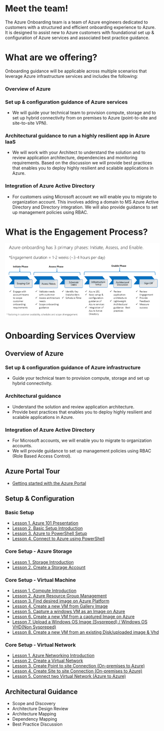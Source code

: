 # Meet the team!
The Azure Onboarding team is a team of Azure engineers dedicated to customers with a structured and efficient onboarding experience to Azure. It is designed to assist new to Azure customers with foundational set up & configuration of Azure services and associated best practice guidance. 

# What are we offering?
Onboarding guidance will be applicable across multiple scenarios that leverage Azure infrastructure services and includes the following: 

### Overview of Azure 

### Set up & configuration guidance of Azure services 
* We will guide your technical team to provision compute, storage and to set up hybrid connectivity from on premises to Azure (point-to-site and site-to-site VPN).

### Architectural guidance to run a highly resilient app in Azure IaaS 
* We will work with your Architect to understand the solution and to review application architecture, dependencies and monitoring requirements. Based on the discussion we will provide best practices that enables you to deploy highly resilient and scalable applications in Azure.

### Integration of Azure Active Directory 
* For customers using Microsoft account we will enable you to migrate to organization account. This involves adding a domain to MS Azure Active Directory and Directory integration. We will also provide guidance to set up management policies using RBAC. 

# What is the Engagement Process?
![Screenshot](./images/EngagementProcess.png)

# Onboarding Services Overview

## Overview of Azure

### Set up & configuration guidance of Azure infrastructure
* Guide your technical team to provision compute, storage and set up hybrid connectivity.

### Architectural guidance
* Understand the solution and review application architecture.
* Provide best practices that enables you to deploy highly resilient and scalable applications in Azure.

### Integration of Azure Active Directory
* For Microsoft accounts, we will enable you to migrate to organization accounts.
* We will provide guidance to set up management policies using RBAC (Role Based Access Control).

## Azure Portal Tour
* [Getting started with the Azure Portal](https://github.com/Azure/onboarding-guidance/blob/master/PortalTour101.md)

## Setup & Configuration
### Basic Setup
* [Lesson 1. Azure 101 Presentation](https://github.com/Azure/onboarding-guidance/blob/master/windows/Module%200/L1-Azure101.md)
* [Lesson 2. Basic Setup Introduction](https://github.com/Azure/onboarding-guidance/blob/master/windows/Module%200/L2-SetupIntro.md)
* [Lesson 3. Azure to PowerShell Setup](https://github.com/Azure/onboarding-guidance/blob/master/windows/Module%200/L3-AzurePowershellSetup.md)
* [Lesson 4. Connect to Azure using PowerShell](https://github.com/Azure/onboarding-guidance/blob/master/windows/Module%200/L4-ConnectToAzure.md)

### Core Setup - Azure Storage
* [Lesson 1. Storage Introduction](https://github.com/Azure/onboarding-guidance/blob/master/windows/Module%20I/L1-StorageIntro.md)
* [Lesson 2. Create a Storage Account](https://github.com/Azure/onboarding-guidance/blob/master/windows/Module%20I/L2-StorageAccountMetricsLogging.md)

### Core Setup - Virtual Machine
* [Lesson 1. Compute Introduction](https://github.com/Azure/onboarding-guidance/blob/master/windows/Module%20II/L1-ComputeIntro.md)
* [Lesson 2. Azure Resource Group Management](https://github.com/Azure/onboarding-guidance/blob/master/windows/Module%20II/L2-AzureRMResourceGroupMgmt.md)
* [Lesson 3. Find desired image on Azure Platform](https://github.com/Azure/onboarding-guidance/blob/master/windows/Module%20II/L3-FindAPublishedImage.md)
* [Lesson 4. Create a new VM from Gallery Image](https://github.com/Azure/onboarding-guidance/blob/master/windows/Module%20II/L4-CreateVirtualMachineGI.md)
* [Lesson 5. Capture a windows VM as an Image on Azure](https://github.com/Azure/onboarding-guidance/blob/master/windows/Module%20II/L5-CaptureWindowsVMImage.md)
* [Lesson 6. Create a new VM from a captured Image on Azure](https://github.com/Azure/onboarding-guidance/blob/master/windows/Module%20II/L6-DeployCapturedVM.md)
* [Lesson 7. Upload a Windows OS Image (Syspreped) / Windows OS VHD(Non Syspreped)](https://github.com/Azure/onboarding-guidance/blob/master/windows/Module%20II/L7-UploadedVMfromOnpremise.md)
* [Lesson 8. Create a new VM from an existing Disk/uploaded image & Vhd](https://github.com/Azure/onboarding-guidance/blob/master/windows/Module%20II/L8-DeployVMuploadedVHD.md)

### Core Setup - Virtual Network
* [Lesson 1. Azure Networking Introduction](https://github.com/Azure/onboarding-guidance/blob/master/windows/Module%20III/L1-NetworkIntro.md)
* [Lesson 2. Create a Virtual Network](https://github.com/Azure/onboarding-guidance/blob/master/windows/Module%20III/L2-CreateVirtualNetwork.md)
* [Lesson 3. Create Point to site Connection (On-premises to Azure)](https://github.com/Azure/onboarding-guidance/blob/master/windows/Module%20III/L3-Point2Site.md)
* [Lesson 4. Create Site to site Connection (On-premises to Azure)](https://github.com/Azure/onboarding-guidance/blob/master/windows/Module%20III/L4-Site2SiteAuzreonPremise.md)
* [Lesson 5. Connect two Virtual Network (Azure to Azure)](https://github.com/Azure/onboarding-guidance/blob/master/windows/Module%20III/L5-Site2Site2Vnets.md)

## Architectural Guidance
* Scope and Discovery
* Architecture Design Review
* Architecture Mapping
* Dependency Mapping
* Best Practice Discussion
